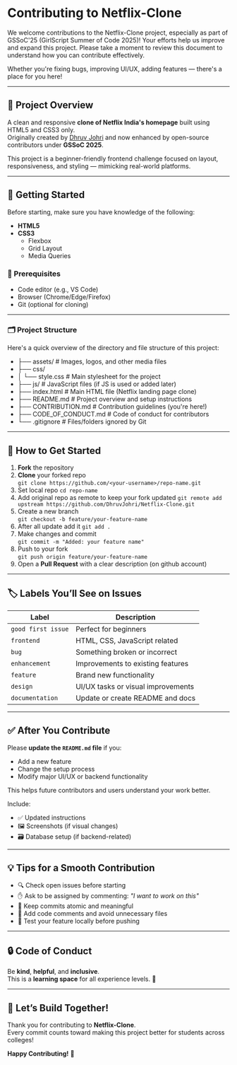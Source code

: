 # Contributing to Netflix-Clone

We welcome contributions to the Netflix-Clone project, especially as part of GSSoC'25 (GirlScript Summer of Code 2025)! Your efforts help us improve and expand this project. Please take a moment to review this document to understand how you can contribute effectively.

Whether you're fixing bugs, improving UI/UX, adding features — there's a place for you here!

---

## 📌 Project Overview

A clean and responsive **clone of Netflix India's homepage** built using HTML5 and CSS3 only.  
Originally created by [Dhruv Johri](https://github.com/dhruvjohri) and now enhanced by open-source contributors under **GSSoC 2025**.

This project is a beginner-friendly frontend challenge focused on layout, responsiveness, and styling — mimicking real-world platforms.

---

## 🚀 Getting Started

Before starting, make sure you have knowledge of the following:
- **HTML5**
- **CSS3**
  - Flexbox
  - Grid Layout
  - Media Queries

### 🧾 Prerequisites
- Code editor (e.g., VS Code)
- Browser (Chrome/Edge/Firefox)
- Git (optional for cloning)

---

### 🗂️ Project Structure

Here's a quick overview of the directory and file structure of this project:
- ├── assets/ # Images, logos, and other media files
- ├── css/
- │ └── style.css # Main stylesheet for the project
- ├── js/ # JavaScript files (if JS is used or added later)
- ├── index.html # Main HTML file (Netflix landing page clone)
- ├── README.md # Project overview and setup instructions
- ├── CONTRIBUTION.md # Contribution guidelines (you're here!)
- ├── CODE_OF_CONDUCT.md # Code of conduct for contributors
- └── .gitignore # Files/folders ignored by Git

---

## 🧩 How to Get Started

1. **Fork** the repository
2. **Clone** your forked repo  
   `git clone https://github.com/<your-username>/repo-name.git`
3. Set local repo  `cd repo-name`
4. Add original repo as remote to keep your fork updated `git remote add upstream https://github.com/DhruvJohri/Netflix-Clone.git` 
5. Create a new branch  
   `git checkout -b feature/your-feature-name`
6. After all update add it `git add .`
7. Make changes and commit  
   `git commit -m "Added: your feature name"`
8. Push to your fork  
   `git push origin feature/your-feature-name`
9. Open a **Pull Request** with a clear description (on github account)


---

## 🏷 Labels You’ll See on Issues

| Label             | Description                             |
|------------------|-----------------------------------------|
| `good first issue` | Perfect for beginners                   |
| `frontend`         | HTML, CSS, JavaScript related           |
| `bug`              | Something broken or incorrect           |
| `enhancement`      | Improvements to existing features       |
| `feature`          | Brand new functionality                 |
| `design`           | UI/UX tasks or visual improvements      |
| `documentation`    | Update or create README and docs        |

---

## ✅ After You Contribute

Please **update the `README.md` file** if you:

- Add a new feature  
- Change the setup process  
- Modify major UI/UX or backend functionality  

This helps future contributors and users understand your work better.

Include:

- ✅ Updated instructions  
- 🖼️ Screenshots (if visual changes)  
- 🗃️ Database setup (if backend-related)  

---

## 💡 Tips for a Smooth Contribution

- 🔍 Check open issues before starting  
- ✋ Ask to be assigned by commenting: _"I want to work on this"_  
- 🔗 Keep commits atomic and meaningful  
- 💬 Add code comments and avoid unnecessary files  
- 🧪 Test your feature locally before pushing  

---


## 🔒 Code of Conduct

Be **kind**, **helpful**, and **inclusive**.  
This is a **learning space** for all experience levels. 💙

---

## 🙌 Let’s Build Together!

Thank you for contributing to **Netflix-Clone**.  
Every commit counts toward making this project better for students across colleges!

**Happy Contributing!** 🎉

